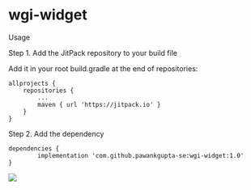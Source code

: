# wgi-widget

Usage

Step 1. Add the JitPack repository to your build file

Add it in your root build.gradle at the end of repositories:
	
  	allprojects {
		repositories {
			...
			maven { url 'https://jitpack.io' }
		}
	}

Step 2. Add the dependency

	dependencies {
	        implementation 'com.github.pawankgupta-se:wgi-widget:1.0'
	}
	
[![](https://jitpack.io/v/pawankgupta-se/wgi-widget.svg)](https://jitpack.io/#pawankgupta-se/wgi-widget)
